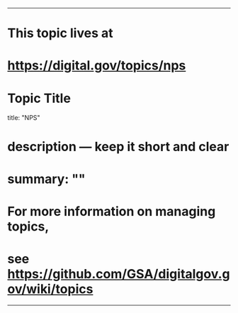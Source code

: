
---
# This topic lives at
# https://digital.gov/topics/nps

# Topic Title
title: "NPS"

# description — keep it short and clear
# summary: ""


# For more information on managing topics,
# see https://github.com/GSA/digitalgov.gov/wiki/topics
---